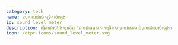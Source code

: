 ```yaml
---
category: tech
name: ឧបករណ៍វាស់កម្រិតសំឡេង
id: sound_level_meter
description: ធ្វើការវាស់វែងសូរស័ព្ទ ដែលជាធម្មតាភាគច្រើនសម្រាប់វាស់ការបំពុលដោយសំឡេង។
icon: /dtpr-icons/sound_level_meter.svg
---
```


